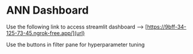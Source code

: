 # ANN Dashboard

Use the following link to access streamlit dashboard --> [https://9bff-34-125-73-45.ngrok-free.app/](url)

Use the buttons in filter pane for hyperparameter tuning
